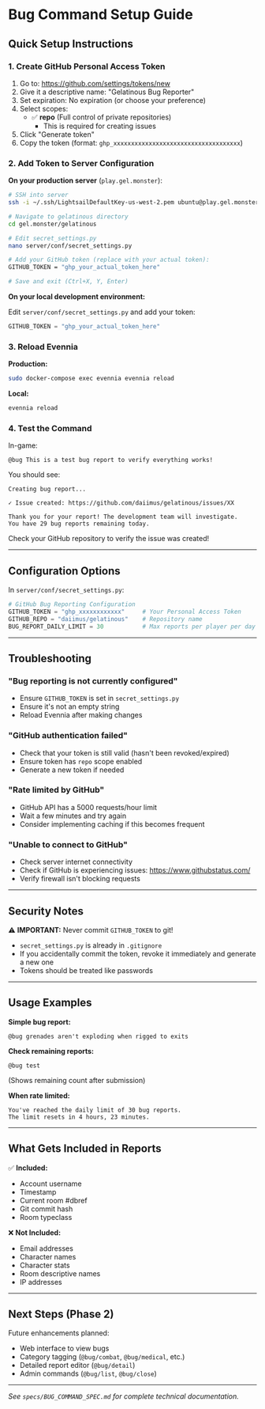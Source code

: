 # Bug Command Setup Guide

## Quick Setup Instructions

### 1. Create GitHub Personal Access Token

1. Go to: https://github.com/settings/tokens/new
2. Give it a descriptive name: "Gelatinous Bug Reporter"
3. Set expiration: No expiration (or choose your preference)
4. Select scopes:
   - ✅ **repo** (Full control of private repositories)
     - This is required for creating issues
5. Click "Generate token"
6. Copy the token (format: `ghp_xxxxxxxxxxxxxxxxxxxxxxxxxxxxxxxxxxxx`)

### 2. Add Token to Server Configuration

**On your production server** (`play.gel.monster`):

```bash
# SSH into server
ssh -i ~/.ssh/LightsailDefaultKey-us-west-2.pem ubuntu@play.gel.monster

# Navigate to gelatinous directory
cd gel.monster/gelatinous

# Edit secret_settings.py
nano server/conf/secret_settings.py

# Add your GitHub token (replace with your actual token):
GITHUB_TOKEN = "ghp_your_actual_token_here"

# Save and exit (Ctrl+X, Y, Enter)
```

**On your local development environment:**

Edit `server/conf/secret_settings.py` and add your token:
```python
GITHUB_TOKEN = "ghp_your_actual_token_here"
```

### 3. Reload Evennia

**Production:**
```bash
sudo docker-compose exec evennia evennia reload
```

**Local:**
```bash
evennia reload
```

### 4. Test the Command

In-game:
```
@bug This is a test bug report to verify everything works!
```

You should see:
```
Creating bug report...

✓ Issue created: https://github.com/daiimus/gelatinous/issues/XX

Thank you for your report! The development team will investigate.
You have 29 bug reports remaining today.
```

Check your GitHub repository to verify the issue was created!

---

## Configuration Options

In `server/conf/secret_settings.py`:

```python
# GitHub Bug Reporting Configuration
GITHUB_TOKEN = "ghp_xxxxxxxxxxxx"     # Your Personal Access Token
GITHUB_REPO = "daiimus/gelatinous"    # Repository name
BUG_REPORT_DAILY_LIMIT = 30           # Max reports per player per day
```

---

## Troubleshooting

### "Bug reporting is not currently configured"
- Ensure `GITHUB_TOKEN` is set in `secret_settings.py`
- Ensure it's not an empty string
- Reload Evennia after making changes

### "GitHub authentication failed"
- Check that your token is still valid (hasn't been revoked/expired)
- Ensure token has `repo` scope enabled
- Generate a new token if needed

### "Rate limited by GitHub"
- GitHub API has a 5000 requests/hour limit
- Wait a few minutes and try again
- Consider implementing caching if this becomes frequent

### "Unable to connect to GitHub"
- Check server internet connectivity
- Check if GitHub is experiencing issues: https://www.githubstatus.com/
- Verify firewall isn't blocking requests

---

## Security Notes

⚠️ **IMPORTANT:** Never commit `GITHUB_TOKEN` to git!

- `secret_settings.py` is already in `.gitignore`
- If you accidentally commit the token, revoke it immediately and generate a new one
- Tokens should be treated like passwords

---

## Usage Examples

**Simple bug report:**
```
@bug grenades aren't exploding when rigged to exits
```

**Check remaining reports:**
```
@bug test
```
(Shows remaining count after submission)

**When rate limited:**
```
You've reached the daily limit of 30 bug reports.
The limit resets in 4 hours, 23 minutes.
```

---

## What Gets Included in Reports

✅ **Included:**
- Account username
- Timestamp
- Current room #dbref
- Git commit hash
- Room typeclass

❌ **Not Included:**
- Email addresses
- Character names
- Character stats
- Room descriptive names
- IP addresses

---

## Next Steps (Phase 2)

Future enhancements planned:
- Web interface to view bugs
- Category tagging (`@bug/combat`, `@bug/medical`, etc.)
- Detailed report editor (`@bug/detail`)
- Admin commands (`@bug/list`, `@bug/close`)

---

*See `specs/BUG_COMMAND_SPEC.md` for complete technical documentation.*
